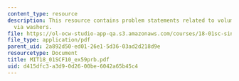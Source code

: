 ```yaml
---
content_type: resource
description: This resource contains problem statements related to volume of revolution
  via washers.
file: https://ol-ocw-studio-app-qa.s3.amazonaws.com/courses/18-01sc-single-variable-calculus-fall-2010/d415dfc3a3d90d2600be6042a65b45c4_MIT18_01SCF10_ex59prb.pdf
file_type: application/pdf
parent_uid: 2a892d50-ed01-26e1-5d36-03ad2d218d9e
resourcetype: Document
title: MIT18_01SCF10_ex59prb.pdf
uid: d415dfc3-a3d9-0d26-00be-6042a65b45c4
---
```

